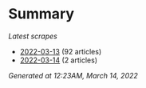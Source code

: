 # Summary
*Latest scrapes*
* [2022-03-13](https://github.com/nuuuwan/news_lk/blob/data/news_lk.2022-03-13.json) (92 articles)
* [2022-03-14](https://github.com/nuuuwan/news_lk/blob/data/news_lk.2022-03-14.json) (2 articles)

*Generated at 12:23AM, March 14, 2022*